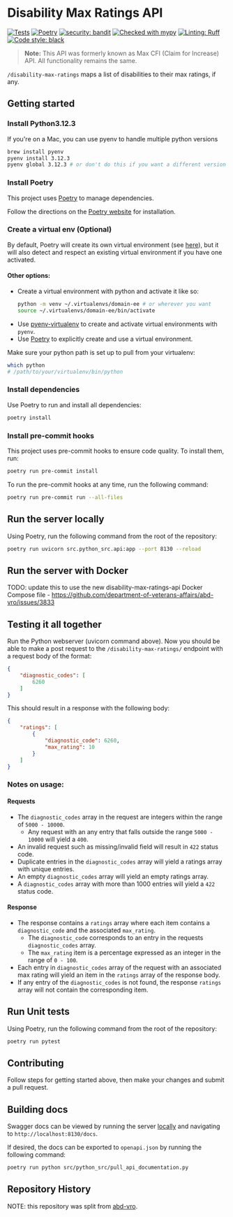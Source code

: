 # Disability Max Ratings API
[![Tests](https://github.com/department-of-veterans-affairs/disability-max-ratings-api/actions/workflows/test-code.yml/badge.svg)](https://github.com/department-of-veterans-affairs/disability-max-ratings-api/actions/workflows/test-code.yml)
[![Poetry](https://img.shields.io/endpoint?url=https://python-poetry.org/badge/v0.json)](https://python-poetry.org/)
[![security: bandit](https://img.shields.io/badge/security-bandit-yellow.svg)](https://github.com/PyCQA/bandit)
[![Checked with mypy](https://www.mypy-lang.org/static/mypy_badge.svg)](https://mypy-lang.org/)
[![Linting: Ruff](https://img.shields.io/endpoint?url=https://raw.githubusercontent.com/charliermarsh/ruff/main/assets/badge/v2.json)](https://github.com/astral-sh/ruff)
[![Code style: black](https://img.shields.io/badge/code%20style-black-000000.svg)](https://github.com/psf/black)


> **Note:** This API was formerly known as Max CFI (Claim for Increase) API. All functionality remains the same.

`/disability-max-ratings` maps a list of disabilities to their max ratings, if any.

## Getting started

### Install Python3.12.3

If you're on a Mac, you can use pyenv to handle multiple python versions

```bash
brew install pyenv
pyenv install 3.12.3
pyenv global 3.12.3 # or don't do this if you want a different version available globally for your system
```

### Install Poetry

This project uses [Poetry](https://python-poetry.org/docs/) to manage dependencies.

Follow the directions on the [Poetry website](https://python-poetry.org/docs/#installation) for installation.

### Create a virtual env (Optional)

By default, Poetry will create its own virtual environment (see [here](https://python-poetry.org/docs/basic-usage/#using-your-virtual-environment)), but it will
also detect and respect an existing virtual environment if you have one activated.

#### Other options:

* Create a virtual environment with python and activate it like so:
  ```bash
  python -m venv ~/.virtualenvs/domain-ee # or wherever you want
  source ~/.virtualenvs/domain-ee/bin/activate
  ```
* Use [pyenv-virtualenv](https://github.com/pyenv/pyenv-virtualenv) to create and activate virtual environments with `pyenv`.
* Use [Poetry](https://python-poetry.org/docs/basic-usage/#activating-the-virtual-environment) to explicitly create and use a virtual environment.

Make sure your python path is set up to pull from your virtualenv:

```bash
which python
# /path/to/your/virtualenv/bin/python
```

### Install dependencies

Use Poetry to run and install all dependencies:

```bash
poetry install
```

### Install pre-commit hooks

This project uses pre-commit hooks to ensure code quality. To install them, run:

```bash
poetry run pre-commit install
```

To run the pre-commit hooks at any time, run the following command:
```bash
poetry run pre-commit run --all-files
```

## Run the server locally

Using Poetry, run the following command from the root of the repository:

```bash
poetry run uvicorn src.python_src.api:app --port 8130 --reload
```

## Run the server with Docker

TODO: update this to use the new disability-max-ratings-api Docker Compose file - <https://github.com/department-of-veterans-affairs/abd-vro/issues/3833>

## Testing it all together

Run the Python webserver (uvicorn command above). Now you should be able to make a post request to the `/disability-max-ratings/`
endpoint with a request body of the format:

```json
{
    "diagnostic_codes": [
        6260
    ]
}
```

This should result in a response with the following body:

```json
{
    "ratings": [
        {
            "diagnostic_code": 6260,
            "max_rating": 10
        }
    ]
}
```

### Notes on usage:

#### Requests

* The `diagnostic_codes` array in the request are integers within the range of `5000 - 10000`.
    * Any request with an any entry that falls outside the range `5000 - 10000` will yield a `400`.
* An invalid request such as missing/invalid field will result in `422` status code.
* Duplicate entries in the `diagnostic_codes` array will yield a ratings array with unique entries.
* An empty `diagnostic_codes` array will yield an empty ratings array.
* A `diagnostic_codes` array with more than 1000 entries will yield a `422` status code.

#### Response

* The response contains a `ratings` array where each item contains a `diagnostic_code` and the associated `max_rating`.
    * The `diagnostic_code` corresponds to an entry in the requests `diagnostic_codes` array.
    * The `max_rating` item is a percentage expressed as an integer in the range of `0 - 100`.
* Each entry in `diagnostic_codes` array of the request with an associated max rating will yield an item in
  the `ratings` array of the response body.
* If any entry of the `diagnostic_codes` is not found, the response `ratings` array will not contain the corresponding
  item.

## Run Unit tests

Using Poetry, run the following command from the root of the repository:

```bash
poetry run pytest
```

## Contributing

Follow steps for getting started above, then make your changes and submit a pull request.

## Building docs

Swagger docs can be viewed by running the server [locally](#run-the-server-locally) and navigating to `http://localhost:8130/docs`.

If desired, the docs can be exported to `openapi.json` by running the following command:

```bash
poetry run python src/python_src/pull_api_documentation.py
```

## Repository History

NOTE: this repository was split from [abd-vro](https://github.com/department-of-veterans-affairs/abd-vro/tree/develop/domain-ee/ee-max-cfi-app).
